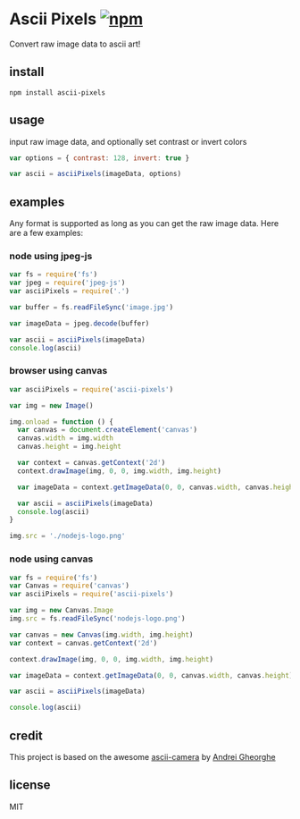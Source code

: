 # Ascii Pixels [![npm][npm-image]][npm-url]

[npm-image]: https://img.shields.io/npm/v/ascii-pixels.svg
[npm-url]: https://www.npmjs.com/package/ascii-pixels

Convert raw image data to ascii art!

## install

```
npm install ascii-pixels
```

## usage

input raw image data, and optionally set contrast or invert colors

```js
var options = { contrast: 128, invert: true }

var ascii = asciiPixels(imageData, options)
```

## examples

Any format is supported as long as you can get the raw image data.
Here are a few examples:

### node using jpeg-js

```js
var fs = require('fs')
var jpeg = require('jpeg-js')
var asciiPixels = require('.')

var buffer = fs.readFileSync('image.jpg')

var imageData = jpeg.decode(buffer)

var ascii = asciiPixels(imageData)
console.log(ascii)
```

### browser using canvas

```js
var asciiPixels = require('ascii-pixels')

var img = new Image()

img.onload = function () {
  var canvas = document.createElement('canvas')
  canvas.width = img.width
  canvas.height = img.height

  var context = canvas.getContext('2d')
  context.drawImage(img, 0, 0, img.width, img.height)

  var imageData = context.getImageData(0, 0, canvas.width, canvas.height)

  var ascii = asciiPixels(imageData)
  console.log(ascii)
}

img.src = './nodejs-logo.png'
```

### node using canvas

```js
var fs = require('fs')
var Canvas = require('canvas')
var asciiPixels = require('ascii-pixels')

var img = new Canvas.Image
img.src = fs.readFileSync('nodejs-logo.png')

var canvas = new Canvas(img.width, img.height)
var context = canvas.getContext('2d')

context.drawImage(img, 0, 0, img.width, img.height)

var imageData = context.getImageData(0, 0, canvas.width, canvas.height)

var ascii = asciiPixels(imageData)

console.log(ascii)
```

## credit

This project is based on the awesome [ascii-camera](https://github.com/idevelop/ascii-camera)
by [Andrei Gheorghe](https://github.com/idevelop)

## license

MIT
